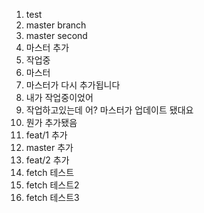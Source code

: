 1. test
2. master branch
3. master second
4. 마스터 추가
5. 작업중
6. 마스터
7. 마스터가 다시 추가됩니다
8. 내가 작업중이었어
9. 작업하고있는데 어? 마스터가 업데이트 됐대요
10. 뭔가 추가됐음
11. feat/1 추가
12. master 추가
13. feat/2 추가
14. fetch 테스트
15. fetch 테스트2
16. fetch 테스트3
